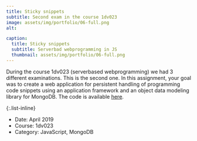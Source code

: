 ```yaml
---
title: Sticky snippets
subtitle: Second exam in the course 1dv023
image: assets/img/portfolio/06-full.png
alt:

caption:
  title: Sticky snippets
  subtitle: Serverbad webprogramming in JS
  thumbnail: assets/img/portfolio/06-full.png
---
```


During the course 1dv023 (serverbased webprogramming) we had 3 different examinations. This is the second one. In this assignment, your goal was to create a web application for persistent handling of programming code snippets using an application framework and an object data modeling library for MongoDB. The code is available [here](https://github.com/codesis/1dv023-exam-2).

{:.list-inline}

- Date: April 2019
- Course: 1dv023
- Category: JavaScript, MongoDB
